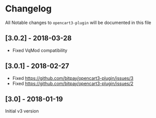 # Changelog

All Notable changes to `opencart3-plugin` will be documented in this file

## [3.0.2] - 2018-03-28
* Fixed VqMod compatibility

## [3.0.1] - 2018-02-27
* Fixed https://github.com/bitpay/opencart3-plugin/issues/3
* Fixed https://github.com/bitpay/opencart3-plugin/issues/2

## [3.0] - 2018-01-19
Initial v3 version